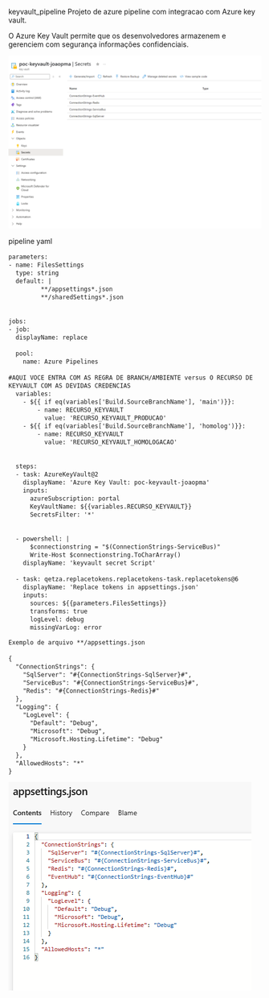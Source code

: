 keyvault_pipeline
Projeto de azure pipeline com integracao com Azure key vault.

O Azure Key Vault permite que os desenvolvedores armazenem e gerenciem com segurança informações confidenciais.

![alt text](https://github.com/jpitapeva/keyvault_pipeline/blob/main/Captura%20de%20tela%202025-06-11%20212439.png)

pipeline yaml

```
parameters:
- name: FilesSettings
  type: string
  default: |
         **/appsettings*.json
         **/sharedSettings*.json 

  
jobs:
- job:
  displayName: replace

  pool:
    name: Azure Pipelines

#AQUI VOCE ENTRA COM AS REGRA DE BRANCH/AMBIENTE versus O RECURSO DE KEYVAULT COM AS DEVIDAS CREDENCIAS
  variables:
    - ${{ if eq(variables['Build.SourceBranchName'], 'main')}}:
        - name: RECURSO_KEYVAULT
          value: 'RECURSO_KEYVAULT_PRODUCAO'
    - ${{ if eq(variables['Build.SourceBranchName'], 'homolog')}}:
        - name: RECURSO_KEYVAULT
          value: 'RECURSO_KEYVAULT_HOMOLOGACAO'

  
  steps:
  - task: AzureKeyVault@2
    displayName: 'Azure Key Vault: poc-keyvault-joaopma'
    inputs:
      azureSubscription: portal
      KeyVaultName: ${{variables.RECURSO_KEYVAULT}}
      SecretsFilter: '*'


  - powershell: |    
      $connectionstring = "$(ConnectionStrings-ServiceBus)"
      Write-Host $connectionstring.ToCharArray()
    displayName: 'keyvault secret Script'
    
  - task: qetza.replacetokens.replacetokens-task.replacetokens@6
    displayName: 'Replace tokens in appsettings.json'
    inputs:
      sources: ${{parameters.FilesSettings}}
      transforms: true
      logLevel: debug
      missingVarLog: error
```

```
Exemplo de arquivo **/appsettings.json

{
  "ConnectionStrings": {
    "SqlServer": "#{ConnectionStrings-SqlServer}#",
    "ServiceBus": "#{ConnectionStrings-ServiceBus}#",
    "Redis": "#{ConnectionStrings-Redis}#"
  },
  "Logging": {
    "LogLevel": {
      "Default": "Debug",
      "Microsoft": "Debug",
      "Microsoft.Hosting.Lifetime": "Debug"
    }
  },
  "AllowedHosts": "*"
}
```
![alt text](https://github.com/jpitapeva/keyvault_pipeline/blob/main/Captura%20de%20tela%202025-06-11%20212823.png)

